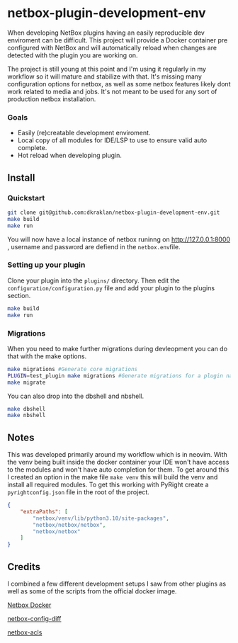 # netbox-plugin-development-env


When developing NetBox plugins having an easily reproducible dev enviroment can be difficult. This project will provide a Docker container pre configured with NetBox and will automatically reload when changes are detected with the plugin you are working on.

The project is still young at this point and I'm using it regularly in my workflow so it will mature and stabilize with that. It's missing many configuration options for netbox, as well as some netbox features likely dont work related to media and jobs. It's not meant to be used for any sort of production netbox installation. 

### Goals
- Easily (re)creatable development enviroment.
- Local copy of all modules for IDE/LSP to use to ensure valid auto complete.
- Hot reload when developing plugin. 


## Install

### Quickstart
```bash
git clone git@github.com:dkraklan/netbox-plugin-development-env.git
make build
make run
```
You will now have a local instance of netbox runinng on http://127.0.0.1:8000 , username and password are defiend in the `netbox.env`file.

### Setting up your plugin

Clone your plugin into the `plugins/` directory. Then edit the `configuration/configuration.py` file and add your plugin to the plugins section.
```bash
make build
make run
```

### Migrations
When you need to make further migrations during devleopment you can do that with the make options.
```bash
make migrations #Generate core migrations
PLUGIN=test_plugin make migrations #Generate migrations for a plugin named test_plugin
make migrate
```
You can also drop into the dbshell and nbshell.

```bash
make dbshell
make nbshell
```

## Notes

This was developed primarily around my workflow which is in neovim. With the venv being built inside the docker container your IDE won't have access to the modules and won't have auto completion for them. To get around this I created an option in the make file `make venv` this will build the venv and install all required modules. To get this working with PyRight create a `pyrightconfig.json` file in the root of the project.
```json
{
    "extraPaths": [
        "netbox/venv/lib/python3.10/site-packages",
        "netbox/netbox/netbox",
        "netbox/netbox"
    ]
}
```


## Credits
I combined a few different development setups I saw from other plugins as well as some of the scripts from the official docker image.

[Netbox Docker](https://github.com/netbox-community/netbox-docker)

[netbox-config-diff](https://github.com/miaow2/netbox-config-diff/tree/develop)

[netbox-acls](https://github.com/netbox-community/netbox-acls/)

